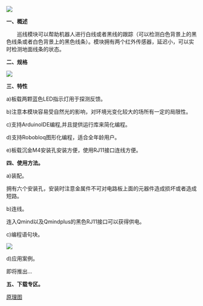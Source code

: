 ![](/img/senor/c-18.png)

**一、概述**

　　巡线模块可以帮助机器人进行白线或者黑线的跟踪（可以检测白色背景上的黑色线条或者白色背景上的黑色线条）。模块拥有两个红外传感器，延迟小，可以实时检测地面线条的状态。

**二、规格**

![](/img/senor/c-16.png)

**三、特性**

a\)板载两颗蓝色LED指示灯用于探测反馈。

b\)注意本模块容易受自然光的影响，对环境光变化较大的场所有一定的局限性。

c\)支持ArduinoIDE编程,并且提供运行库来简化编程。

d\)支持Robobloq图形化编程，适合全年龄用户。

e\)板载沉金M4安装孔安装方便，使用RJ11接口连线方便。

**四、使用方法。**

a\)装配。

拥有六个安装孔，安装时注意金属件不可对电路板上面的元器件造成损坏或者造成短路。

b\)连线。

连入Qmind以及Qmindplus的黑色RJ11接口可以获得供电。

c\)编程语句块。

![](/img/senor/c-17.png)

d\)应用案例。

即将推出...

**五、下载专区。**

[原理图](https://github.com/Robobloq2018/Open-source-hardware/tree/master/Electronic%20module)
